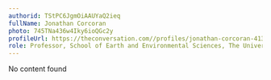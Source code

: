 ```yaml
---
authorid: TStPC6JgmOiAAUYaQ2ieq
fullName: Jonathan Corcoran
photo: 745TNa436w4Iky6ioQGc2y
profileUrl: https://theconversation.com//profiles/jonathan-corcoran-413910
role: Professor, School of Earth and Environmental Sciences, The University of Queensland
---
```

No content found